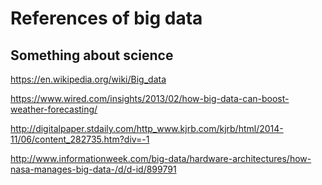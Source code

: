 # References of big data

## Something about science

https://en.wikipedia.org/wiki/Big_data

https://www.wired.com/insights/2013/02/how-big-data-can-boost-weather-forecasting/

http://digitalpaper.stdaily.com/http_www.kjrb.com/kjrb/html/2014-11/06/content_282735.htm?div=-1

http://www.informationweek.com/big-data/hardware-architectures/how-nasa-manages-big-data-/d/d-id/899791
